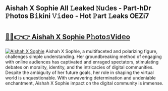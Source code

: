 ## Aishah X Sophie All 𝙻eaked 𝙽u𝚍es - Part-hDr 𝙿hotos B𝚒kini 𝚅𝚒deo - Hot 𝙿art 𝙻eaks OEZi7

# <h2><a href="http://ld67l92.urlbe.top/?page=Aishah+X+Sophie">🔗🔗👉👉 Aishah X Sophie P𝚑oto𝚜Vid𝚎o</a></h2>

[![Aishah X Sophie](https://i.imgur.com/eBuTRDB.gif)](http://ld67l92.urlbe.top/?page=Aishah+X+Sophie)
Aishah X Sophie, a multifaceted and polarizing figure, challenges simple understanding. Her groundbreaking method of engaging with online audiences has captivated and enraged spectators, stimulating debates on morality, identity, and the intricacies of digital communities. Despite the ambiguity of her future goals, her role in shaping the virtual world is unquestionable. With unwavering determination and undeniable enchantment, Aishah X Sophie impact on the digital community is immense.
